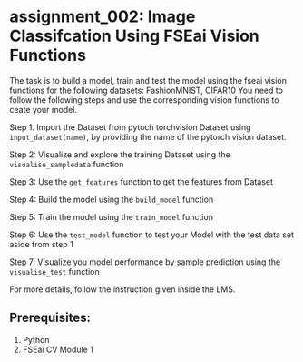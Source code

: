 # assignment_002: Image Classifcation Using FSEai Vision Functions

The task is to build a model, train and test the model using the fseai vision functions for the following datasets: FashionMNIST, CIFAR10
You need to follow the following steps and use the corresponding vision functions to ceate your model.

Step 1. Import the Dataset from pytoch torchvision Dataset using `input_dataset(name)`, by providing the name of the pytorch vision dataset.

Step 2: Visualize and explore the training Dataset using the `visualise_sampledata` function

Step 3: Use the `get_features` function to get the features from Dataset

Step 4: Build the model using the `build_model` function

Step 5: Train the model using the `train_model` function

Step 6: Use the `test_model` function to test your Model with the test data set aside from step 1

Step 7: Visualize you model performance by sample prediction using the `visualise_test` function

For more details, follow the instruction given inside the LMS.

## Prerequisites:
1. Python
2. FSEai CV Module 1
